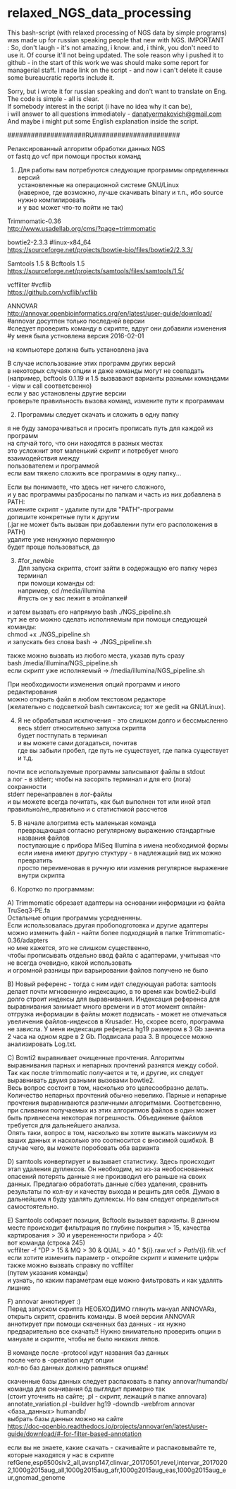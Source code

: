 # relaxed_NGS_data_processing
This bash-script (with relaxed processing of NGS data by simple programs) was made up for russian speaking people that new with NGS. IMPORTANT<br/>: So, don't laugh - it's not amazing, i know. and, i think, you don't need to use it. Of course it'll not being updated. The sole reason why i pushed it to github - in the start of this work we was should make some report for managerial staff. I made link on the script - and now i can't delete it cause some bureaucratic reports include it. 

Sorry, but i wrote it for russian speaking and don't want to translate on Eng. The code is simple - all is clear.  
If somebody interest in the script (i have no idea why it can be),  
i will answer to all questions immediately - danatyermakovich@gmail.com<br/>
And maybe i might put some English explanation inside the script.

####################RU######################

Релаксированный алгоритм обработки данных NGS  
от fastq до vcf при помощи простых команд


1. Для работы вам потребуются следующие программы определенных версий  
установленные на операционной системе GNU/Linux  
(наверное, где возможно, лучше скачивать binary и т.п., ибо source нужно компилировать  
и у вас может что-то пойти не так)

Trimmomatic-0.36  
http://www.usadellab.org/cms/?page=trimmomatic

bowtie2-2.3.3 #linux-x84_64  
https://sourceforge.net/projects/bowtie-bio/files/bowtie2/2.3.3/

Samtools 1.5 & Bcftools 1.5  
https://sourceforge.net/projects/samtools/files/samtools/1.5/

vcffilter #vcflib  
https://github.com/vcflib/vcflib

ANNOVAR  
http://annovar.openbioinformatics.org/en/latest/user-guide/download/  
#annovar досутпен только последней версии  
#следует проверить команду в скрипте, вдруг они добавили изменения  
#у меня была устновлена версия 2016-02-01

на компьютере должна быть установлена java

В случае использование этих программ других версий  
в некоторых случаях опции и даже команды могут не совпадать  
(например, bcftools 0.1.19 и 1.5 вызвавают варианты разными командами - view и call соответсвенно)  
если у вас установлены другие версии  
проверьте правильность вызова команд, измените пути к программам


2. Программы следует скачать и сложить в одну папку 

я не буду заморачиваться и просить прописать путь для каждой из программ <br/>
на случай того, что они находятся в разных местах<br/>
это усложнит этот маленький скрипт и потребует много взаимодействия между<br/>
пользователем и программой<br/>
если вам тяжело сложить все программы в одну папку... 

Если вы понимаете, что здесь нет ничего сложного,<br/>
и у вас программы разбросаны по папкам и часть из них добавлена в PATH:<br/>
измените скрипт - удалите пути для "PATH"-программ<br/>
допишите конкретные пути к другим<br/>
(.jar не может быть вызван при добавлении пути его расположения в PATH)<br/>
удалите уже ненужную перменную<br/>
будет проще пользоваться, да<br/>


3. #for_newbie<br/>
Для запуска скрипта, стоит зайти в содержащую его папку через терминал<br/>
при помощи команды cd:<br/> 
например, cd /media/illumina<br/> 
#пусть он у вас лежит в этойпапке#<br/>

и затем вызвать его напрямую bash ./NGS_pipeline.sh<br/>
тут же его можно сделать исполняемым при помощи следующей команды:<br/>
chmod +x ./NGS_pipeline.sh<br/>
и запускать без слова bash -> ./NGS_pipeline.sh<br/>

также можно вызвать из любого места, указав путь сразу<br/>
bash /media/illumina/NGS_pipeline.sh<br/>
если скрипт уже исполняемый -> /media/illumina/NGS_pipeline.sh<br/>

При необходимости изменения опций программ и иного редактирования<br/>
можно открыть файл в любом текстовом редакторе<br/>
(желательно с подсветкой bash синтаксиса; тот же gedit на GNU/Linux).<br/>


4. Я не обрабатывал исключения - это слишком долго и бессмысленно<br/>
весь stderr относительно запуска скрипта <br/>
будет постпупать в терминал<br/>
и вы можете сами догадаться, почитав<br/>
где вы забыли пробел, где путь не существует, где папка существует и т.д.<br/>

почти все используемые программы записывают файлы в stdout<br/>
а лог - в stderr; чтобы на засорять терминал и для его (лога) сохранности<br/>
stderr перенаправлен в лог-файлы<br/>
и вы можете всегда почитать, как был выполнен тот или иной этап<br/>
правильно/не_правильно и с статисткиой рассчетов <br/>


5. В начале алогритма есть маленькая команда<br/>
превращающая согласно регулярному выражению стандартные названия файлов<br/>
поступающие с прибора MiSeq Illumina в имена необходимой формы<br/>
если имена имеют другую стуктуру - в надлежащий вид их можно превратить<br/>
просто переименовав в ручную или изменив регулярное выражение внутри скрипта<br/>


6. Коротко по программам:

А) Trimmomatic обрезает адаптеры на основании информации из файла TruSeq3-PE.fa<br/>
Остальные опции программы усредненнны.<br/>
Если использовалась другая пробоподготовка и другие адаптеры<br/>
можно изменить файл - найти более подходящий в папке Trimmomatic-0.36/adapters <br/>
но мне кажется, это не слишком существенно,<br/>
чтобы прописывать отдельно ввод файла с адаптерами, учитывая что не всегда очевидно, какой использовать<br/>
и огромной разницы при варьировании файлов получено не было<br/>

В) Новый референс - тогда с ним идет следующуая работа: samtools делает почти мгновенную индексацию, в то время как bowtie2-build долго строит индексы для выравнивания. Индексация референса для выравнивания занимает много времени и в этот момент онлайн-отгрузка информации в файлы может подвисать - может не отмечаться увеличения файлов-индексов в Krusader. Но, скорее всего, программа не зависла. У меня индексация рефернса hg19 размером в 3 Gb заняла 2 часа на одном ядре в 2 Gb. Подвисала раза 3. B процессе можно анализировать Log.txt.
 
C) Bowti2 выравнивает очищенные прочтения. Алгоритмы выравнивания парных и непарных прочтений разнятся между собой. Так как после trimmomatic получается и те, и другие, их следует выравнивать двумя разными вызовами bowtie2.<br/> 
Весь вопрос состоит в том, насколько это целесообразно делать. Количество непарных прочтений обычно невелико. Парные и непарные прочтения выравниваются различными алгоритмами. Соответсвенно, при сливании получаемых из этих алгоритмов файлов в один может быть привнесена некоторая погрешность. Объединение файлов требуется для дальнейшего анализа.<br/>
Опять таки, вопрос в том, насколько вы хотите выжать максимум из ваших данных и насколько это соотносится с вносимой ошибкой. В случае чего, вы можете поробовать оба варианта

D) samtools конвертирует и вызывает статистику. Здесь происходит этап удаления дуплексов. Он необходим, но из-за необоснованных опасений потерять данные я не производил его раньше на своих данных. Предлагаю обработать данные с/без удаления, сравнить результаты по кол-ву и качеству выхода и решить для себя. Думаю в дальнейшем я буду удалять дуплексы. Но вам следует определиться самостоятельно.

E) Samtools собирает позиции, Bcftools вызывает варианты. В данном месте происходит фильтрация по глубине покрытия > 15, качества картирования > 30 и уверененности прибора > 40:<br/>
вот команда (строка 245)<br/>
vcffilter -f "DP > 15 & MQ > 30 & QUAL > 40 " ${i}.raw.vcf > $Path/${i}.filt.vcf<br/>
если хотите изменить параметр - откройте скрипт и измените цифры<br/>
также можно вызвать справку по vcffilter <br/>
(путем указания команды)<br/>
и узнать, по каким параметрам еще можно фильтровать и как удалять лишние<br/>

F) annovar аннотирует :)<br/>
Перед запуском скрипта НЕОБХОДИМО глянуть мануал ANNOVARa, открыть скрипт, сравнить команды. В моей версии ANNOVAR аннотирует при помощи скаченных баз данных - их нужно предварительно все скачать!! Нужно внимательно проверить опции в мануале и скрипте, чтобы не было никаких ляпов.

В команде после -protocol идут названия баз данных<br/>
после чего в -operation идут опции<br/>
кол-во баз данных должно равняться опциям!<br/>

скаченные базы данных следует распаковать в папку annovar/humandb/<br/>
команда для скачивания бд выглядит примерно так <br/>
(стоит уточнить на сайте; .pl - скрипт, лежащий в папке annovara)<br/>
annotate_variation.pl -buildver hg19 -downdb -webfrom annovar <база_данных> humandb/<br/>
выбрать базы данных можно на сайте<br/>
https://doc-openbio.readthedocs.io/projects/annovar/en/latest/user-guide/download/#-for-filter-based-annotation

если вы не знаете, какие скачать - скачивайте и распаковывайте те, которые находятся у нас в скрипте<br/>
refGene,esp6500siv2_all,avsnp147,clinvar_20170501,revel,intervar_20170202,1000g2015aug_all,1000g2015aug_afr,1000g2015aug_eas,1000g2015aug_eur,gnomad_genome

